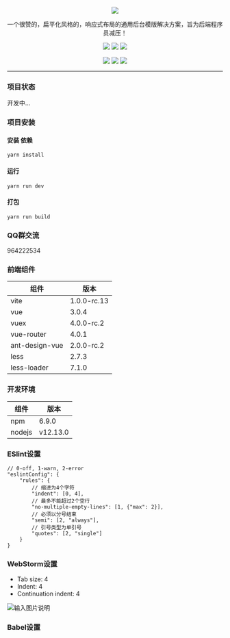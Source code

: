 <p align="center">
    <img src="https://images.gitee.com/uploads/images/2020/0105/013757_3dfb160a_1152471.png"/>
    <p align="center">
        一个很赞的，扁平化风格的，响应式布局的通用后台模版解决方案，旨为后端程序员减压！
    </p>
    <p align="center">
        <img src="https://img.shields.io/badge/vite%20-1.0.0_rc.13-brightgreen">
        <img src="https://img.shields.io/badge/Ant%20Design%20Vue-2.0.0_rc.2-brightgreen">
        <img src="https://img.shields.io/badge/LICENSE-MIT-yellowgreen">
    </p>
    <p align="center">
        <img src="https://img.shields.io/badge/node-%3E%3Dv12.13.1-brightgreen">
        <img src="https://img.shields.io/badge/npm-%3E%3D6.12.1-brightgreen">
        <img src="https://img.shields.io/badge/vue-%3E%3D3.0.4-brightgreen">
    </p>
</p>

---

### 项目状态

开发中...

### 项目安装
#### 安装 依赖
```
yarn install
```
#### 运行
```
yarn run dev
```
#### 打包
```
yarn run build
```

### QQ群交流

964222534

### 前端组件

| 组件 | 版本 |
|----------|----------|
| vite | 1.0.0-rc.13 |
| vue | 3.0.4 |
| vuex | 4.0.0-rc.2 |
| vue-router | 4.0.1 |
| ant-design-vue | 2.0.0-rc.2 |
| less | 2.7.3 |
| less-loader | 7.1.0 |

### 开发环境

| 组件 | 版本 |
|----------|----------|
| npm | 6.9.0 |
| nodejs | v12.13.0 |

### ESlint设置

```
// 0-off, 1-warn, 2-error
"eslintConfig": {
    "rules": {
        // 缩进为4个字符
        "indent": [0, 4],
        // 最多不能超过2个空行
        "no-multiple-empty-lines": [1, {"max": 2}],
        // 必须以分号结束
        "semi": [2, "always"],
        // 引号类型为单引号
        "quotes": [2, "single"]
    }
}
```

### WebStorm设置

- Tab size: 4
- Indent: 4
- Continuation indent: 4

![输入图片说明](https://images.gitee.com/uploads/images/2019/0909/140710_fb2e05e0_1152471.png "屏幕截图.png")

### Babel设置
